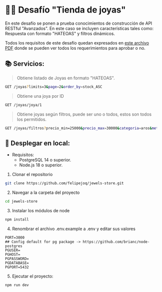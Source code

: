 # 👨‍💻 Desafío "Tienda de joyas"

En este desafío se ponen a prueba conocimientos de construcción
de API RESTful "Avanzados". En este caso se incluyen características
tales como: Respuesta con formato "HATEOAS" y filtros dinámicos.

Todos los requisitos de este desafío quedan expresados en [este archivo PDF](01_desafio_tienda_joyas.pdf) 
donde se pueden ver todos los requerimientos para aprobar o no.

## 📚 Servicios:
> Obtiene listado de Joyas en formato "HATEOAS".

```bash
GET /joyas?limits=3&page=2&order_by=stock_ASC
```

> Obtiene una joya por ID

```bash
GET /joyas/joya/1
```

> Obtiene joyas según filtros, puede ser uno o todos, estos son todos los permitidos.

```bash
GET /joyas/filtros?precio_min=25000&precio_max=30000&categoria=aros&metal=plata
```

## 🚀 Desplegar en local:
- Requisitos:
  - PostgreSQL 14 o superior.
  - Node.js 18 o superior.

1. Clonar el repositorio

```bash
git clone https://github.com/felipejoq/jewels-store.git
```

2. Navegar a la carpeta del proyecto

```bash
cd jewels-store
```

3. Instalar los módulos de node

```bash
npm install
```
4. Renombrar el archivo .env.example a .env y editar sus valores

```dotenv
PORT=3000
## Config default for pg package -> https://github.com/brianc/node-postgres
PGUSER=
PGHOST=
PGPASSWORD=
PGDATABASE=
PGPORT=5432
```

5. Ejecutar el proyecto:

```bash
npm run dev
```

